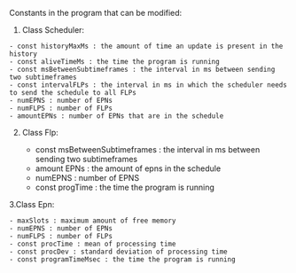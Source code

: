 Constants in the program that can be modified:

  1. Class Scheduler:
  
    - const historyMaxMs : the amount of time an update is present in the history
    - const aliveTimeMs : the time the program is running
    - const msBetweenSubtimeframes : the interval in ms between sending two subtimeframes
    - const intervalFLPs : the interval in ms in which the scheduler needs to send the schedule to all FLPs
    - numEPNS : number of EPNs
    - numFLPS : number of FLPs
    - amountEPNs : number of EPNs that are in the schedule 
    
 2. Class Flp:
 
    - const msBetweenSubtimeframes : the interval in ms between sending two subtimeframes
    - amount EPNs : the amount of epns in the schedule
    - numEPNS : number of EPNS
    - const progTime : the time the program is running
    
 3.Class Epn:
 
    - maxSlots : maximum amount of free memory
    - numEPNS : number of EPNs
    - numFLPS : number of FLPs
    - const procTime : mean of processing time
    - const procDev : standard deviation of processing time
    - const programTimeMsec : the time the program is running
    
    
    
